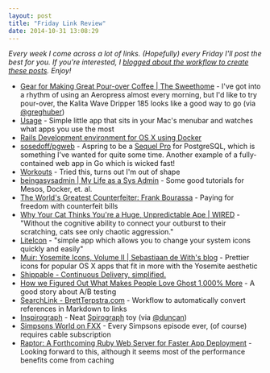 ```yaml
---
layout: post
title: "Friday Link Review"
date: 2014-10-31 13:08:29
---
```


*Every week I come across a lot of links. (Hopefully) every Friday I'll post the best for you. If you're interested, I [blogged about the workflow to create these posts](/2014/10/27/jekyll-blogging-workflow-link-posts.html). Enjoy!*

* [Gear for Making Great Pour-over Coffee | The Sweethome](http://thesweethome.com/reviews/gear-for-making-great-coffee/) - I've got into a rhythm of using an Aeropress almost every morning, but I'd like to try pour-over, the Kalita Wave Dripper 185 looks like a good way to go (via [@greghuber](https://twitter.com/greghuber))
* [Usage](http://www.mediaatelier.com/Usage/) - Simple little app that sits in your Mac's menubar and watches what apps you use the most
* [Rails Development environment for OS X using Docker](http://allenan.com/docker-rails-dev-environment-for-osx/)
* [sosedoff/pgweb](https://github.com/sosedoff/pgweb/) - Aspring to be a [Sequel Pro](http://www.sequelpro.com/) for PostgreSQL, which is something I've wanted for quite some time. Another example of a fully-contained web app in Go which is wicked fast!
* [Workouts](http://well.blogs.nytimes.com/projects/workouts/) - Tried this, turns out I'm out of shape
* [beingasysadmin | My Life as a Sys Admin](https://beingasysadmin.wordpress.com/) - Some good tutorials for Mesos, Docker, et. al.
* [The World's Greatest Counterfeiter: Frank Bourassa](http://www.gq.com/long-form/the-great-paper-caper) - Paying for freedom with counterfeit bills
* [Why Your Cat Thinks You're a Huge, Unpredictable Ape | WIRED](http://www.wired.com/2014/10/cat-thinks-youre-huge-unpredictable-ape/) - "Without the cognitive ability to connect your outburst to their scratching, cats see only chaotic aggression."
* [LiteIcon](http://www.freemacsoft.net/liteicon/) - "simple app which allows you to change your system icons quickly and easily"
* [Muir: Yosemite Icons, Volume II | Sebastiaan de With's blog](http://dewith.com/2014/muir-yosemite-icons-volume-ii/) - Prettier icons for popular OS X apps that fit in more with the Yosemite aesthetic
* [Shippable - Continuous Delivery, simplified.](http://www.shippable.com/)
* [How we Figured Out What Makes People Love Ghost 1,000% More](http://blog.ghost.org/ghost-onboarding/) - A good story about A/B testing
* [SearchLink - BrettTerpstra.com](http://brettterpstra.com/projects/searchlink/) - Workflow to automatically convert references in Markdown to links
* [Inspirograph](http://nathanfriend.com/inspirograph/) - Neat [Spirograph](http://en.wikipedia.org/wiki/Spirograph) toy (via [@duncan](https://twitter.com/duncan))
* [Simpsons World on FXX](http://www.simpsonsworld.com/) - Every Simpsons episode ever, (of course) requires cable subscription
* [Raptor: A Forthcoming Ruby Web Server for Faster App Deployment](http://www.rubyinside.com/raptor-a-new-ruby-web-server-for-faster-app-deployment-6168.html) - Looking forward to this, although it seems most of the performance benefits come from caching
